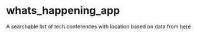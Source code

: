 # whats_happening_app
A searchable list of tech conferences with location based on data from <a href="https://github.com/tech-conferences/conference-data">here</a>

